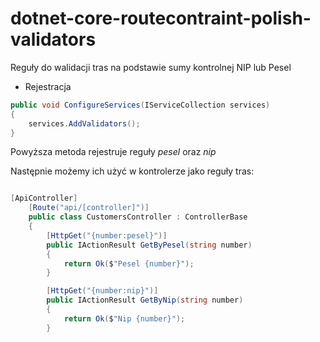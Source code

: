 # dotnet-core-routecontraint-polish-validators

Reguły do walidacji tras na podstawie sumy kontrolnej NIP lub Pesel


- Rejestracja

~~~ csharp
public void ConfigureServices(IServiceCollection services)
{
    services.AddValidators();
}
~~~

Powyższa metoda rejestruje reguły _pesel_ oraz _nip_

Następnie możemy ich użyć w kontrolerze jako reguły tras:

~~~ csharp

[ApiController]
    [Route("api/[controller]")]
    public class CustomersController : ControllerBase
    {
        [HttpGet("{number:pesel}")]
        public IActionResult GetByPesel(string number)
        {
            return Ok($"Pesel {number}");
        }

        [HttpGet("{number:nip}")]
        public IActionResult GetByNip(string number)
        {
            return Ok($"Nip {number}");
        }
~~~

